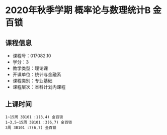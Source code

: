 # 2020年秋季学期 概率论与数理统计B 金百锁






## 课程信息

- 课程号：017082.10
- 学分：3
- 教学类型：理论课
- 开课单位：统计与金融系
- 课程类别：专业基础
- 课程层次：本科计划内课程

## 上课时间

```
1~15周 3B101 :1(3,4) 金百锁
1~3,5~15周 3B101 :3(6,7) 金百锁
3周 3B101 :7(6,7) 金百锁
```

